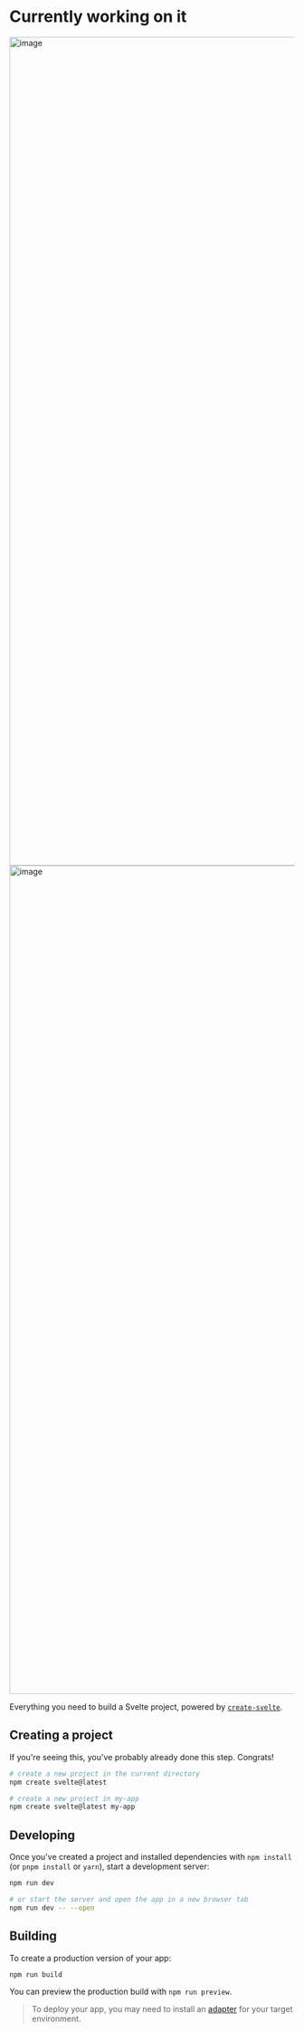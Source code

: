 # Currently working on it

<img width="1464" alt="image" src="https://user-images.githubusercontent.com/31120424/182990328-debd99a3-dff0-44d6-8f05-0c050ec95524.png">




<img width="1464" alt="image" src="https://user-images.githubusercontent.com/31120424/182990372-b24135fb-81f1-48f2-9efd-c34ab197d154.png">



Everything you need to build a Svelte project, powered by [`create-svelte`](https://github.com/sveltejs/kit/tree/master/packages/create-svelte).

## Creating a project

If you're seeing this, you've probably already done this step. Congrats!

```bash
# create a new project in the current directory
npm create svelte@latest

# create a new project in my-app
npm create svelte@latest my-app
```

## Developing

Once you've created a project and installed dependencies with `npm install` (or `pnpm install` or `yarn`), start a development server:

```bash
npm run dev

# or start the server and open the app in a new browser tab
npm run dev -- --open
```

## Building

To create a production version of your app:

```bash
npm run build
```

You can preview the production build with `npm run preview`.

> To deploy your app, you may need to install an [adapter](https://kit.svelte.dev/docs/adapters) for your target environment.
